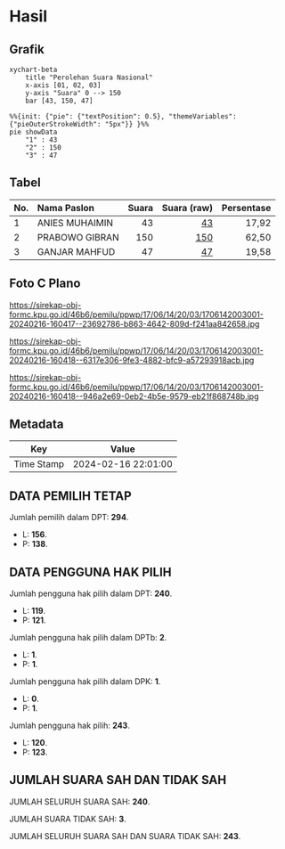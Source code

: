 # Hasil

## Grafik

```mermaid
xychart-beta
    title "Perolehan Suara Nasional"
    x-axis [01, 02, 03]
    y-axis "Suara" 0 --> 150
    bar [43, 150, 47]
```

```mermaid
%%{init: {"pie": {"textPosition": 0.5}, "themeVariables": {"pieOuterStrokeWidth": "5px"}} }%%
pie showData
    "1" : 43
    "2" : 150
    "3" : 47
```

## Tabel

| No. | Nama Paslon    | Suara | Suara (raw) | Persentase |
|:--- |:-------------- | -----:| -----------:| ----------:|
| 1   | ANIES MUHAIMIN | 43    | [43][p-1]   | 17,92      |
| 2   | PRABOWO GIBRAN | 150   | [150][p-2]  | 62,50      |
| 3   | GANJAR MAHFUD  | 47    | [47][p-3]   | 19,58      |


[p-1]: https://github.com/gigit-pemilu/pemilu-2024/blob/main/pilpres/hitung-suara/sub/17-bengkulu/sub/06-muko-muko/sub/14-air-dikit/sub/2003-pondok-lunang/sub/001-tps/sub/paslon-1.txt
[p-2]: https://github.com/gigit-pemilu/pemilu-2024/blob/main/pilpres/hitung-suara/sub/17-bengkulu/sub/06-muko-muko/sub/14-air-dikit/sub/2003-pondok-lunang/sub/001-tps/sub/paslon-2.txt
[p-3]: https://github.com/gigit-pemilu/pemilu-2024/blob/main/pilpres/hitung-suara/sub/17-bengkulu/sub/06-muko-muko/sub/14-air-dikit/sub/2003-pondok-lunang/sub/001-tps/sub/paslon-3.txt

## Foto C Plano

https://sirekap-obj-formc.kpu.go.id/46b6/pemilu/ppwp/17/06/14/20/03/1706142003001-20240216-160417--23692786-b863-4642-809d-f241aa842658.jpg

https://sirekap-obj-formc.kpu.go.id/46b6/pemilu/ppwp/17/06/14/20/03/1706142003001-20240216-160418--6317e306-9fe3-4882-bfc9-a57293918acb.jpg

https://sirekap-obj-formc.kpu.go.id/46b6/pemilu/ppwp/17/06/14/20/03/1706142003001-20240216-160418--946a2e69-0eb2-4b5e-9579-eb21f868748b.jpg


## Metadata

| Key        | Value               |
| ---------- | ------------------- |
| Time Stamp | 2024-02-16 22:01:00 |


## DATA PEMILIH TETAP

Jumlah pemilih dalam DPT: **294**.
 * L: **156**.
 * P: **138**.

## DATA PENGGUNA HAK PILIH

Jumlah pengguna hak pilih dalam DPT: **240**.
 * L: **119**.
 * P: **121**.

Jumlah pengguna hak pilih dalam DPTb: **2**.
 * L: **1**.
 * P: **1**.

Jumlah pengguna hak pilih dalam DPK: **1**.
 * L: **0**.
 * P: **1**.

Jumlah pengguna hak pilih: **243**.
 * L: **120**.
 * P: **123**.

## JUMLAH SUARA SAH DAN TIDAK SAH

JUMLAH SELURUH SUARA SAH: **240**.

JUMLAH SUARA TIDAK SAH: **3**.

JUMLAH SELURUH SUARA SAH DAN SUARA TIDAK SAH: **243**.


